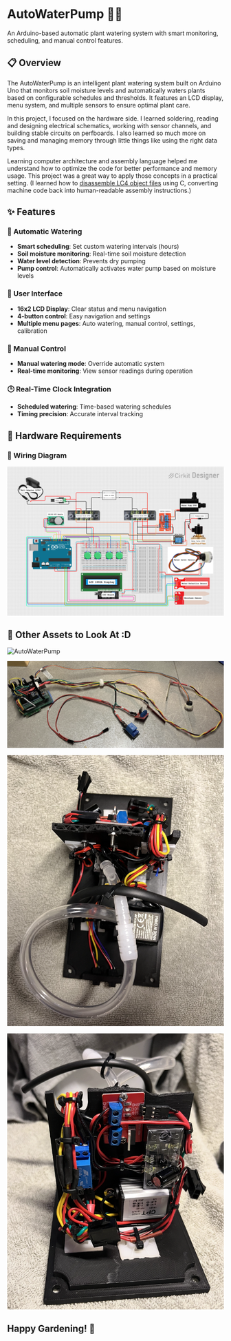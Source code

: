 # AutoWaterPump 🌱💧

An Arduino-based automatic plant watering system with smart monitoring, scheduling, and manual control features.

## 📋 Overview

The AutoWaterPump is an intelligent plant watering system built on Arduino Uno that monitors soil moisture levels and automatically waters plants based on configurable schedules and thresholds. It features an LCD display, menu system, and multiple sensors to ensure optimal plant care.

In this project, I focused on the hardware side. I learned soldering, reading and designing electrical schematics, working with sensor channels, and building stable circuits on perfboards. I also learned so much more on saving and managing memory through little things like using the right data types.

Learning computer architecture and assembly language helped me understand how to optimize the code for better performance and memory usage. This project was a great way to apply those concepts in a practical setting. (I learned how to [disassemble LC4 object files](https://gitfront.io/r/quiyetbrul/hrpHZyirTkfn/lc4-disassembler/) using C, converting machine code back into human-readable assembly instructions.)

## ✨ Features

### 🤖 Automatic Watering

- **Smart scheduling**: Set custom watering intervals (hours)
- **Soil moisture monitoring**: Real-time soil moisture detection
- **Water level detection**: Prevents dry pumping
- **Pump control**: Automatically activates water pump based on moisture levels

### 📱 User Interface

- **16x2 LCD Display**: Clear status and menu navigation
- **4-button control**: Easy navigation and settings
- **Multiple menu pages**: Auto watering, manual control, settings, calibration

### 🔧 Manual Control

- **Manual watering mode**: Override automatic system
- **Real-time monitoring**: View sensor readings during operation

### 🕒 Real-Time Clock Integration

- **Scheduled watering**: Time-based watering schedules
- **Timing precision**: Accurate interval tracking

## 🔌 Hardware Requirements

### 🔗 Wiring Diagram

![Wiring Diagram](assets/wiring_diagram.png)

## 📸 Other Assets to Look At :D

![AutoWaterPump](assets/auto_water.gif)

![Proto_1](assets/prototype_1.png)

![Proto_1.1](assets/prototype_1.1.png)

![Proto_1.2](assets/prototype_1.2.png)

## Happy Gardening! 🌿
